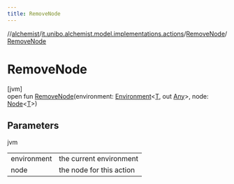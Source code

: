 ```yaml
---
title: RemoveNode
---
```

//[alchemist](../../../index.html)/[it.unibo.alchemist.model.implementations.actions](../index.html)/[RemoveNode](index.html)/[RemoveNode](-remove-node.html)



# RemoveNode



[jvm]\
open fun [RemoveNode](-remove-node.html)(environment: [Environment](../../it.unibo.alchemist.model.interfaces/-environment/index.html)<[T](../../it.unibo.alchemist.model.implementations.layers/-step-layer/index.html), out [Any](https://kotlinlang.org/api/latest/jvm/stdlib/kotlin/-any/index.html)>, node: [Node](../../it.unibo.alchemist.model.interfaces/-node/index.html)<[T](../../it.unibo.alchemist.model.implementations.layers/-step-layer/index.html)>)



## Parameters


jvm

| | |
|---|---|
| environment | the current environment |
| node | the node for this action |




